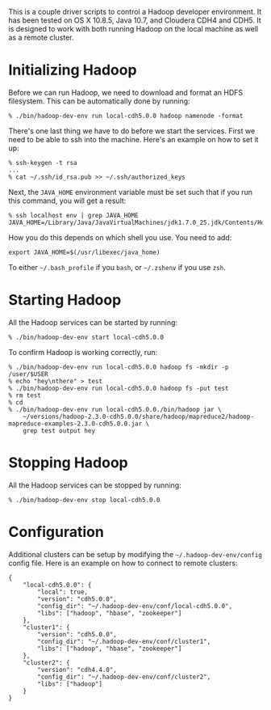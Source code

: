 This is a couple driver scripts to control a Hadoop developer environment. It
has been tested on OS X 10.8.5, Java 10.7, and Cloudera CDH4 and CDH5. It is
designed to work with both running Hadoop on the local machine as well as a
remote cluster.

Initializing Hadoop
===================

Before we can run Hadoop, we need to download and format an HDFS filesystem.
This can be automatically done by running:

```
% ./bin/hadoop-dev-env run local-cdh5.0.0 hadoop namenode -format
```

There's one last thing we have to do before we start the services. First we
need to be able to ssh into the machine. Here's an example on how to set it up:

```
% ssh-keygen -t rsa
...
% cat ~/.ssh/id_rsa.pub >> ~/.ssh/authorized_keys
```

Next, the `JAVA_HOME` environment variable must be set such that if you run
this command, you will get a result:

```
% ssh localhost env | grep JAVA_HOME
JAVA_HOME=/Library/Java/JavaVirtualMachines/jdk1.7.0_25.jdk/Contents/Home
```

How you do this depends on which shell you use. You need to add:

```
export JAVA_HOME=$(/usr/libexec/java_home)
```

To either `~/.bash_profile` if you `bash`, or `~/.zshenv` if you use `zsh`.

Starting Hadoop
===============

All the Hadoop services can be started by running:

```
% ./bin/hadoop-dev-env start local-cdh5.0.0
```

To confirm Hadoop is working correctly, run:

```
% ./bin/hadoop-dev-env run local-cdh5.0.0 hadoop fs -mkdir -p /user/$USER
% echo "hey\nthere" > test
% ./bin/hadoop-dev-env run local-cdh5.0.0 hadoop fs -put test
% rm test
% cd 
% ./bin/hadoop-dev-env run local-cdh5.0.0./bin/hadoop jar \
    ~/versions/hadoop-2.3.0-cdh5.0.0/share/hadoop/mapreduce2/hadoop-mapreduce-examples-2.3.0-cdh5.0.0.jar \
    grep test output hey
```

Stopping Hadoop
===============

All the Hadoop services can be stopped by running:

```
% ./bin/hadoop-dev-env stop local-cdh5.0.0
```

Configuration
=============

Additional clusters can be setup by modifying the `~/.hadoop-dev-env/config` config file. Here is an example on how to connect to remote clusters:

```
{
    "local-cdh5.0.0": {
        "local": true,
        "version": "cdh5.0.0",
        "config_dir": "~/.hadoop-dev-env/conf/local-cdh5.0.0",
        "libs": ["hadoop", "hbase", "zookeeper"]
    },
    "cluster1": {
        "version": "cdh5.0.0",
        "config_dir": "~/.hadoop-dev-env/conf/cluster1",
        "libs": ["hadoop", "hbase", "zookeeper"]
    },
    "cluster2": {
        "version": "cdh4.4.0",
        "config_dir": "~/.hadoop-dev-env/conf/cluster2",
        "libs": ["hadoop"]
    }
}

```
